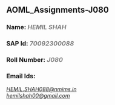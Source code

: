 ## **AOML_Assignments-J080**

### **Name:** *<span style="color:gray">HEMIL SHAH</span>*

### **SAP Id:** *<span style="color:gray">70092300088</span>*

### **Roll Number:** *<span style="color:gray">J080</span>*

### **Email Ids:**
*<span style="color:gray">HEMIL.SHAH088@nmims.in</span>*  
*<span style="color:gray">hemilshah00@gmail.com</span>*

